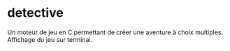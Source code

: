 # detective
Un moteur de jeu en C permettant de créer une aventure à choix multiples. Affichage du jeu sur terminal.

